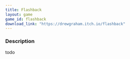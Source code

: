 ```yaml
---
title: Flashback
layout: game
game_id: flashback
download_link: "https://drewgraham.itch.io/flashback"
---
```


### Description

todo